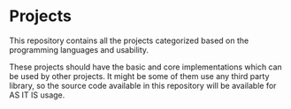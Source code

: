 Projects
=========

This repository contains all the projects categorized based on the programming languages and usability.

These projects should have the basic and core implementations which can be used by other projects. It might be some of them use any third party library, so the source code available in this repository will be available for AS IT IS usage.

